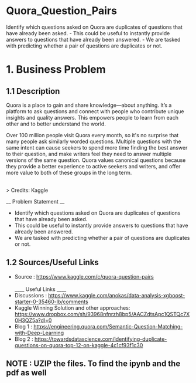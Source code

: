 # Quora_Question_Pairs
Identify which questions asked on Quora are duplicates of questions that have already been asked. - This could be useful to instantly provide answers to questions that have already been answered. - We are tasked with predicting whether a pair of questions are duplicates or not.

<h1> 1. Business Problem </h1>
<h2> 1.1 Description </h2>
<p>Quora is a place to gain and share knowledge—about anything. It’s a platform to ask questions and connect with people who contribute unique insights and quality answers. This empowers people to learn from each other and to better understand the world.</p>
<p>
Over 100 million people visit Quora every month, so it's no surprise that many people ask similarly worded questions. Multiple questions with the same intent can cause seekers to spend more time finding the best answer to their question, and make writers feel they need to answer multiple versions of the same question. Quora values canonical questions because they provide a better experience to active seekers and writers, and offer more value to both of these groups in the long term.
</p>
<br>
> Credits: Kaggle 

__ Problem Statement __
- Identify which questions asked on Quora are duplicates of questions that have already been asked. 
- This could be useful to instantly provide answers to questions that have already been answered. 
- We are tasked with predicting whether a pair of questions are duplicates or not. 

<h2> 1.2 Sources/Useful Links</h2>

- Source : https://www.kaggle.com/c/quora-question-pairs
<br><br>____ Useful Links ____
- Discussions : https://www.kaggle.com/anokas/data-analysis-xgboost-starter-0-35460-lb/comments
- Kaggle Winning Solution and other approaches: https://www.dropbox.com/sh/93968nfnrzh8bp5/AACZdtsApc1QSTQc7X0H3QZ5a?dl=0
- Blog 1 : https://engineering.quora.com/Semantic-Question-Matching-with-Deep-Learning
- Blog 2 : https://towardsdatascience.com/identifying-duplicate-questions-on-quora-top-12-on-kaggle-4c1cf93f1c30


## NOTE : UZIP the files. To find the ipynb and the pdf as well
